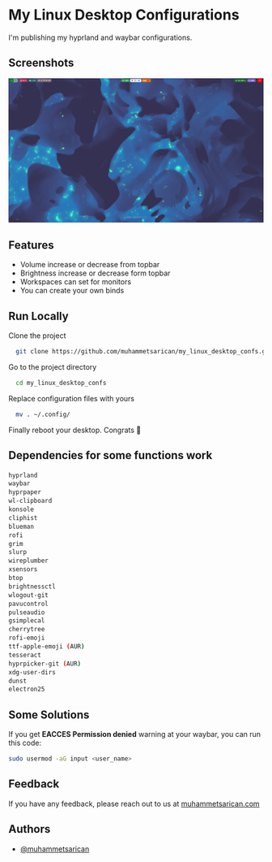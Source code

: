 # My Linux Desktop Configurations

I'm publishing my hyprland and waybar configurations.



## Screenshots

![App Screenshot](https://github.com/muhammetsarican/my_linux_desktop_confs/blob/main/project.png)


## Features

- Volume increase or decrease from topbar
- Brightness increase or decrease form topbar
- Workspaces can set for monitors
- You can create your own binds


## Run Locally

Clone the project

```bash
  git clone https://github.com/muhammetsarican/my_linux_desktop_confs.git
```

Go to the project directory

```bash
  cd my_linux_desktop_confs
```

Replace configuration files with yours

```bash
  mv . ~/.config/
```

Finally reboot your desktop. Congrats 🎉


## Dependencies for some functions work

```bash
hyprland
waybar
hyprpaper
wl-clipboard
konsole
cliphist
blueman
rofi
grim
slurp
wireplumber
xsensors
btop
brightnessctl
wlogout-git
pavucontrol
pulseaudio
gsimplecal
cherrytree
rofi-emoji
ttf-apple-emoji (AUR)
tesseract
hyprpicker-git (AUR)
xdg-user-dirs
dunst
electron25
```
## Some Solutions

If you get **EACCES Permission denied** warning at your waybar, you can run this code:
```bash
sudo usermod -aG input <user_name>
```
## Feedback

If you have any feedback, please reach out to us at [muhammetsarican.com](https://muhammetsarican.com/contact)


## Authors

- [@muhammetsarican](https://www.github.com/muhammetsarican)

